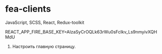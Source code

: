 # fea-clients
JavaScript, SCSS, React, Redux-toolkit

REACT_APP_FIRE_BASE_KEY=AIzaSyCrOQLk63rWu0sFcIkv_Ls9nmyivXQHMdU

1.  Настроить главную страницу.
